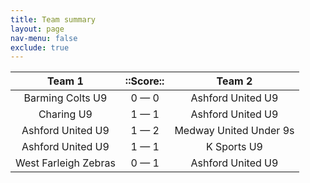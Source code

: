 ```yaml
---
title: Team summary
layout: page
nav-menu: false
exclude: true
---
```




|        Team 1        |  ::Score::  |         Team 2         |
|:--------------------:|:-----------:|:----------------------:|
|   Barming Colts U9   | 0 &mdash; 0 |   Ashford United U9    |
|      Charing U9      | 1 &mdash; 1 |   Ashford United U9    |
|  Ashford United U9   | 1 &mdash; 2 | Medway United Under 9s |
|  Ashford United U9   | 1 &mdash; 1 |      K Sports U9       |
| West Farleigh Zebras | 0 &mdash; 1 |   Ashford United U9    |

 <br /><br /><br />